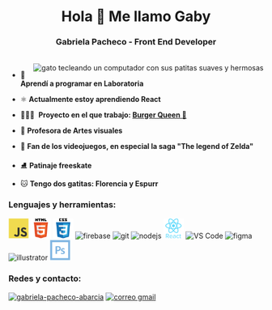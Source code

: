 <h1 align="center">Hola 👋  Me llamo Gaby</h1>
<h3 align="center">Gabriela Pacheco - Front End Developer</h3>
<br>
<img align="right" src= "https://c.tenor.com/jUYZCDO14sEAAAAC/chis-sweet-home-cat.gif" alt= "gato tecleando un computador con sus patitas suaves y hermosas"/>



- 💛 **Aprendí a programar en Laboratoria**

- ⚛️ **Actualmente estoy aprendiendo React**

- 👩🏻‍💻 &nbsp;**Proyecto en el que trabajo: [Burger Queen 🌱](https://github.com/GabrielaDana/SCL019-burger-queen)**
 
- 🎨 **Profesora de Artes visuales**

- 👾 **Fan de los videojuegos, en especial la saga "The legend of Zelda"**

- ⛸ **Patinaje freeskate**

- 🐱 **Tengo dos gatitas: Florencia y Espurr**



<h3 align="left">Lenguajes y herramientas:</h3>

<p align="left">
 <img src="https://raw.githubusercontent.com/devicons/devicon/master/icons/javascript/javascript-original.svg" alt="javascript" width="40" height="40"/> 
 <img src="https://raw.githubusercontent.com/devicons/devicon/master/icons/html5/html5-original-wordmark.svg" alt="html5" width="40" height="40"/> 
 <img src="https://raw.githubusercontent.com/devicons/devicon/master/icons/css3/css3-original-wordmark.svg" alt="css3" width="40" height="40"/> 
 <img src="https://www.vectorlogo.zone/logos/firebase/firebase-icon.svg" alt="firebase" width="40" height="40"/> 
 <img src="https://www.vectorlogo.zone/logos/git-scm/git-scm-icon.svg" alt="git" width="40" height="40"/> 
 <img src="https://camo.githubusercontent.com/ee68259d96c84767b3644d8f6e45c50951d16e608afa84b9a55a6f90a4907fff/68747470733a2f2f696d672e69636f6e73382e636f6d2f666c75656e63792f34382f3030303030302f6e6f64652d6a732e706e67" alt="nodejs" width="40" height="40"/> 
 <img src="https://raw.githubusercontent.com/devicons/devicon/master/icons/react/react-original-wordmark.svg" alt="react" width="40" height="40"/> 
 <img src="https://camo.githubusercontent.com/2f7d9c653bd1edd735b3db07d7c4b47ae45959e17c14053fa4f543ac93cc1a8c/68747470733a2f2f696d672e69636f6e73382e636f6d2f636f6c6f722f34382f3030303030302f76697375616c2d73747564696f2d636f64652d323031392e706e67" alt="VS Code" width="40" height="40"/>
 <img src="https://www.vectorlogo.zone/logos/figma/figma-icon.svg" alt="figma" width="40" height="40"/>
 <img src="https://www.vectorlogo.zone/logos/adobe_illustrator/adobe_illustrator-icon.svg" alt="illustrator" width="40" height="40"/>
 <img src="https://raw.githubusercontent.com/devicons/devicon/master/icons/photoshop/photoshop-line.svg" alt="photoshop" width="40" height="40"/>
</p>

<h3 align="left">Redes y contacto:</h3>
<p align="left">
<a href="https://linkedin.com/in/gabriela-pacheco-abarcia" target="blank"><img align="center" src="https://raw.githubusercontent.com/rahuldkjain/github-profile-readme-generator/master/src/images/icons/Social/linked-in-alt.svg" alt="gabriela-pacheco-abarcia" height="30"/></a> <a href="mailto:gabriela.dana.pacheco@gmail.com" target="blank"><img align="center" src="https://logos-marcas.com/wp-content/uploads/2020/11/Gmail-Logo.png" alt="correo gmail" height="30" /></a>
</p>
